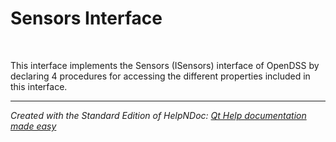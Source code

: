 # Sensors Interface

&nbsp;

This interface implements the Sensors (ISensors) interface of OpenDSS by declaring 4 procedures for accessing the different properties included in this interface.


***
_Created with the Standard Edition of HelpNDoc: [Qt Help documentation made easy](<https://www.helpndoc.com/feature-tour/create-help-files-for-the-qt-help-framework>)_
